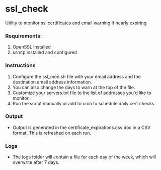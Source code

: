 # ssl_check
Utility to monitor ssl certificates and email warning if nearly expiring

### Requirements:
1. OpenSSL installed
2. ssmtp installed and configured

### Instructions
1. Configure the ssl_mon.sh file with your email address and the destination email address information.
2. You can also change the days to warn at the top of the file.
3. Customize your servers.txt file to the list of addresses you'd like to monitor.
4. Run the script manually or add to cron to schedule daily cert checks.

### Output
- Output is generated in the certificate_expirations.csv doc in a CSV format.  This is refreshed on each run.

### Logs
- The logs folder will contain a file for each day of the week, which will overwrite after 7 days.
